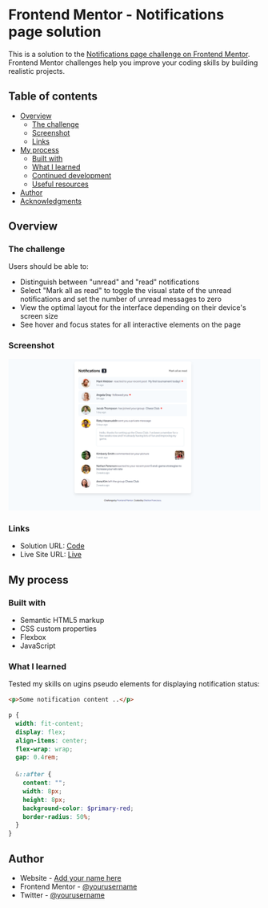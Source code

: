 # Frontend Mentor - Notifications page solution

This is a solution to the [Notifications page challenge on Frontend Mentor](https://www.frontendmentor.io/challenges/notifications-page-DqK5QAmKbC). Frontend Mentor challenges help you improve your coding skills by building realistic projects.

## Table of contents

- [Overview](#overview)
  - [The challenge](#the-challenge)
  - [Screenshot](#screenshot)
  - [Links](#links)
- [My process](#my-process)
  - [Built with](#built-with)
  - [What I learned](#what-i-learned)
  - [Continued development](#continued-development)
  - [Useful resources](#useful-resources)
- [Author](#author)
- [Acknowledgments](#acknowledgments)

## Overview

### The challenge

Users should be able to:

- Distinguish between "unread" and "read" notifications
- Select "Mark all as read" to toggle the visual state of the unread notifications and set the number of unread messages to zero
- View the optimal layout for the interface depending on their device's screen size
- See hover and focus states for all interactive elements on the page

### Screenshot

![](./.github/screenshot.png)

### Links

- Solution URL: [Code](https://github.com/SheltonFr/frontend-mentor-challenges/tree/main/notifications-page-main)
- Live Site URL: [Live](https://sheltonfr.github.io/frontend-mentor-challenges/notifications-page-main/)

## My process

### Built with

- Semantic HTML5 markup
- CSS custom properties
- Flexbox
- JavaScript

### What I learned

Tested my skills on ugins pseudo elements for displaying notification status:

```html
<p>Some notification content ..</p>
```

```scss
p {
  width: fit-content;
  display: flex;
  align-items: center;
  flex-wrap: wrap;
  gap: 0.4rem;

  &::after {
    content: "";
    width: 8px;
    height: 8px;
    background-color: $primary-red;
    border-radius: 50%;
  }
}
```


## Author

- Website - [Add your name here](https://www.your-site.com)
- Frontend Mentor - [@yourusername](https://www.frontendmentor.io/profile/yourusername)
- Twitter - [@yourusername](https://www.twitter.com/yourusername)


